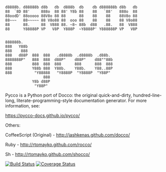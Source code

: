 ```
d8888b. d88888b d8b   db  d888b  db    db d888888b d8b   db 
88  `8D 88'     888o  88 88' Y8b 88    88   `88'   888o  88 
88oodD' 88ooooo 88V8o 88 88      88    88    88    88V8o 88 
88~~~   88~~~~~ 88 V8o88 88  ooo 88    88    88    88 V8o88 
88      88.     88  V888 88. ~8~ 88b  d88   .88.   88  V888 
88      Y88888P VP   V8P  Y888P  ~Y8888P' Y888888P VP   V8P 


888888b.
888   Y88b
888    888
888   d88P  888  888   .d8888b  .d8888b  .d88b.
8888888P"   888  888  d88P"    d88P"    d88""88b
888         888  888  888      888      888  888
888         Y88b 888  Y88b.    Y88b.    Y88..88P
888          "Y88888   "Y8888P  "Y8888P  "Y88P"
                 888
            Y8b d88P
             "Y88P"
```

Pycco is a Python port of Docco: the original quick-and-dirty, hundred-line-
long, literate-programming-style documentation generator. For more information,
see:

https://pycco-docs.github.io/pycco/

Others:

CoffeeScript (Original) - http://jashkenas.github.com/docco/

Ruby - http://rtomayko.github.com/rocco/

Sh - http://rtomayko.github.com/shocco/

[![Build Status](https://travis-ci.org/pycco-docs/pycco.svg?branch=master)](https://travis-ci.org/pycco-docs/pycco)
[![Coverage Status](https://coveralls.io/repos/pycco-docs/pycco/badge.svg?branch=master&service=github)](https://coveralls.io/github/pycco-docs/pycco?branch=master)

